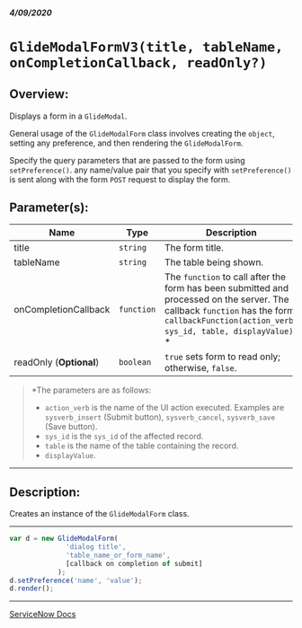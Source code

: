 ##### 4/09/2020
# `GlideModalFormV3(title, tableName, onCompletionCallback, readOnly?)`
## Overview:
Displays a form in a `GlideModal`.

General usage of the `GlideModalForm` class involves creating the `object`, setting any preference, and then rendering the `GlideModalForm`.

Specify the query parameters that are passed to the form using `setPreference()`.  any name/value pair that you specify with `setPreference()` is sent along with the form `POST` request to display the form.

## Parameter(s):
| Name | Type | Description |
|---|---|---|
| title | `string` | The form title. |
| tableName | `string` | The table being shown. |
| onCompletionCallback | `function` | The `function` to call after the form has been submitted and processed on the server.  The callback `function` has the form `callbackFunction(action_verb, sys_id, table, displayValue)`.  * |
| readOnly (**Optional**) | `boolean` | `true` sets form to read only; otherwise, `false`. |

  > *The parameters are as follows:
  >   * `action_verb` is the name of the UI action executed.  Examples are `sysverb_insert` (Submit button), `sysverb_cancel`, `sysverb_save` (Save button).
  >   * `sys_id` is the `sys_id` of the affected record.
  >   * `table` is the name of the table containing the record.
  >   * `displayValue`.

---

## Description:
Creates an instance of the `GlideModalForm` class.

---

```js
var d = new GlideModalForm(
              'dialog title', 
              'table_name_or_form_name', 
              [callback on completion of submit]
            );
d.setPreference('name', 'value');
d.render();
```

---

[ServiceNow Docs](https://developer.servicenow.com/dev.do#!/reference/api/newyork/client/c_GlideModalFormV3API)